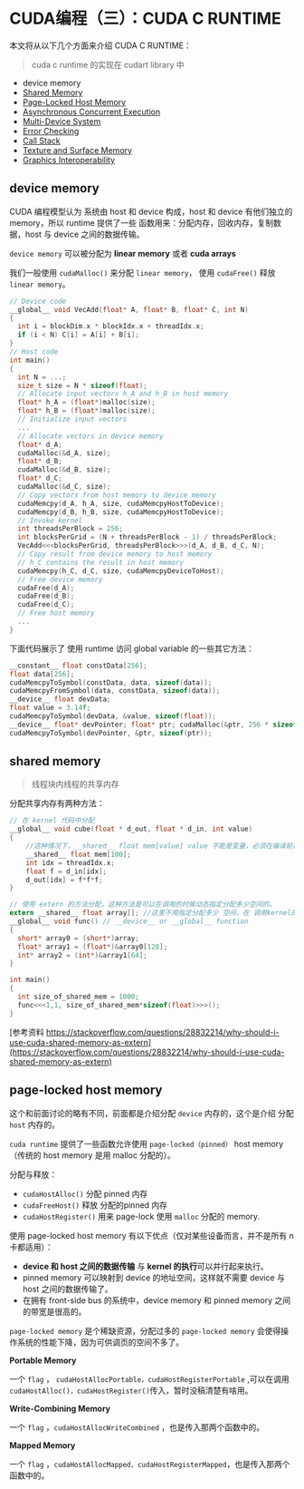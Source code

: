 # CUDA编程（三）：CUDA C RUNTIME

本文将从以下几个方面来介绍 CUDA C RUNTIME：

> cuda c runtime 的实现在 cudart library 中

* device memory
* [Shared Memory](http://docs.nvidia.com/cuda/cuda-c-programming-guide/index.html#shared-memory) 
* [Page-Locked Host Memory](http://docs.nvidia.com/cuda/cuda-c-programming-guide/index.html#page-locked-host-memory)
* [Asynchronous Concurrent Execution](http://docs.nvidia.com/cuda/cuda-c-programming-guide/index.html#asynchronous-concurrent-execution) 
* [Multi-Device System](http://docs.nvidia.com/cuda/cuda-c-programming-guide/index.html#multi-device-system)
* [Error Checking](http://docs.nvidia.com/cuda/cuda-c-programming-guide/index.html#error-checking) 
* [Call Stack](http://docs.nvidia.com/cuda/cuda-c-programming-guide/index.html#call-stack) 
* [Texture and Surface Memory](http://docs.nvidia.com/cuda/cuda-c-programming-guide/index.html#texture-and-surface-memory) 
* [Graphics Interoperability](http://docs.nvidia.com/cuda/cuda-c-programming-guide/index.html#graphics-interoperability)



## device memory

CUDA 编程模型认为 系统由 host 和 device 构成，host 和 device 有他们独立的 memory，所以 runtime 提供了一些 函数用来：分配内存，回收内存，复制数据，host 与 device 之间的数据传输。

`device memory`  可以被分配为 **linear memory** 或者 **cuda arrays**

我们一般使用 `cudaMalloc()` 来分配 `linear memory`， 使用 `cudaFree()` 释放 `linear memory`。

```c++
// Device code 
__global__ void VecAdd(float* A, float* B, float* C, int N) 
{ 
  int i = blockDim.x * blockIdx.x + threadIdx.x; 
  if (i < N) C[i] = A[i] + B[i]; 
} 
// Host code 
int main() 
{ 
  int N = ...; 
  size_t size = N * sizeof(float); 
  // Allocate input vectors h_A and h_B in host memory 
  float* h_A = (float*)malloc(size); 
  float* h_B = (float*)malloc(size); 
  // Initialize input vectors 
  ... 
  // Allocate vectors in device memory 
  float* d_A; 
  cudaMalloc(&d_A, size); 
  float* d_B; 
  cudaMalloc(&d_B, size); 
  float* d_C; 
  cudaMalloc(&d_C, size); 
  // Copy vectors from host memory to device memory 
  cudaMemcpy(d_A, h_A, size, cudaMemcpyHostToDevice); 
  cudaMemcpy(d_B, h_B, size, cudaMemcpyHostToDevice); 
  // Invoke kernel 
  int threadsPerBlock = 256; 
  int blocksPerGrid = (N + threadsPerBlock - 1) / threadsPerBlock; 
  VecAdd<<<blocksPerGrid, threadsPerBlock>>>(d_A, d_B, d_C, N); 
  // Copy result from device memory to host memory 
  // h_C contains the result in host memory 
  cudaMemcpy(h_C, d_C, size, cudaMemcpyDeviceToHost); 
  // Free device memory 
  cudaFree(d_A); 
  cudaFree(d_B); 
  cudaFree(d_C); 
  // Free host memory 
  ... 
}

```

下面代码展示了 使用 runtime 访问 global variable 的一些其它方法：

```c
__constant__ float constData[256]; 
float data[256]; 
cudaMemcpyToSymbol(constData, data, sizeof(data)); 
cudaMemcpyFromSymbol(data, constData, sizeof(data)); 
__device__ float devData; 
float value = 3.14f; 
cudaMemcpyToSymbol(devData, &value, sizeof(float)); 
__device__ float* devPointer; float* ptr; cudaMalloc(&ptr, 256 * sizeof(float)); 
cudaMemcpyToSymbol(devPointer, &ptr, sizeof(ptr));
```



## shared memory

> 线程块内线程的共享内存

分配共享内存有两种方法：

```c++
// 在 kernel 代码中分配
__global__ void cube(float * d_out, float * d_in, int value)
{
  	//这种情况下，__shared__ float mem[value] value 不能是变量，必须在编译前指定好
	__shared__ float mem[100];
	int idx = threadIdx.x;
	float f = d_in[idx];
	d_out[idx] = f*f*f;
}
```

```c
// 使用 extern 的方法分配，这种方法是可以在调用的时候动态指定分配多少空间的。
extern __shared__ float array[]; //这里不用指定分配多少 空间，在 调用kernel的时候指定
__global__ void func() // __device__ or __global__ function 
{ 
  short* array0 = (short*)array; 
  float* array1 = (float*)&array0[128]; 
  int* array2 = (int*)&array1[64]; 
}

int main()
{
  int size_of_shared_mem = 1000;
  func<<<1,1, size_of_shared_mem*sizeof(float)>>>();
}
```

[参考资料 https://stackoverflow.com/questions/28832214/why-should-i-use-cuda-shared-memory-as-extern](https://stackoverflow.com/questions/28832214/why-should-i-use-cuda-shared-memory-as-extern)



## page-locked host memory

这个和前面讨论的略有不同，前面都是介绍分配 `device` 内存的，这个是介绍 分配 `host` 内存的。

`cuda runtime` 提供了一些函数允许使用 `page-locked（pinned）` host memory（传统的 host memory 是用 malloc 分配的）。

分配与释放：

* `cudaHostAlloc()` 分配 pinned 内存
* `cudaFreeHost()` 释放 分配的pinned 内存
* `cudaHostRegister()` 用来 page-lock 使用 `malloc` 分配的 memory.



使用 page-locked host memory 有以下优点（仅对某些设备而言，并不是所有 n 卡都适用）：

* **device 和 host 之间的数据传输** 与 **kernel 的执行**可以并行起来执行。
* pinned memory 可以映射到 device 的地址空间，这样就不需要 device 与 host 之间的数据传输了。 
* 在拥有 front-side bus 的系统中，device memory 和 pinned memory 之间的带宽是很高的。

`page-locked memory` 是个稀缺资源，分配过多的 `page-locked memory` 会使得操作系统的性能下降，因为可供调页的空间不多了。



**Portable Memory**

一个 `flag` ， `cudaHostAllocPortable，cudaHostRegisterPortable` ,可以在调用`cudaHostAlloc()，cudaHostRegister()`传入，暂时没稿清楚有啥用。

**Write-Combining Memory**

一个 `flag` ，`cudaHostAllocWriteCombined` ，也是传入那两个函数中的。

**Mapped Memory**

一个 `flag` ，`cudaHostAllocMapped，cudaHostRegisterMapped`，也是传入那两个函数中的。



